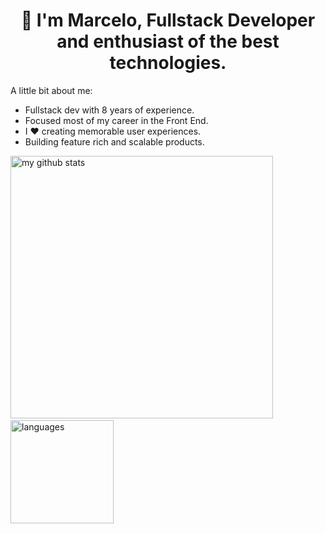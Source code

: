 <h1 align="center">
👋 I'm Marcelo, Fullstack Developer and enthusiast of the best technologies.
</h3>

A little bit about me:
- Fullstack dev with 8 years of experience.
- Focused most of my career in the Front End.
- I ♥️ creating memorable user experiences.
- Building feature rich and scalable products.

<p align="start">
 <img src="https://github-readme-stats.vercel.app/api?username=arcmena&show_icons=true&theme=dark" alt="my github stats" width="420"/>&nbsp;<img src="https://github-readme-stats.vercel.app/api/top-langs/?username=arcmena&layout=compact&theme=dark" alt="languages" height="165">
</p>
